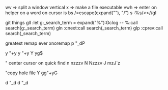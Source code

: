 
<leader>wv       => split a window vertical
<leader>x        => make a file executable
<leader>vwh      => enter on helper on a word on cursor is 
<leader>bs /<C-R>=escape(expand("<cWORD>"), "/")<CR><CR>
<leader>s :%s/\<<C-r><C-w>\>/<C-r><C-w>/gI<Left><Left><Left>

 git things
<leader>gll :let g:_search_term = expand("%")<CR><bar>:Gclog -- %<CR>:call search(g:_search_term)<CR>
<leader>gln :cnext<CR>:call search(_search_term)<CR>
<leader>glp :cprev<CR>:call search(_search_term)<CR>

 greatest remap ever
xnoremap <leader>p "_dP

 <leader>y "+y
 <leader>y "+y
 Y yg$

" center cursor on quick find
 n nzzzv
 N Nzzzv
 J mzJ`z

"copy hole file
 <leader>Y gg"+yG

 <leader>d "_d
 <leader>d "_d
